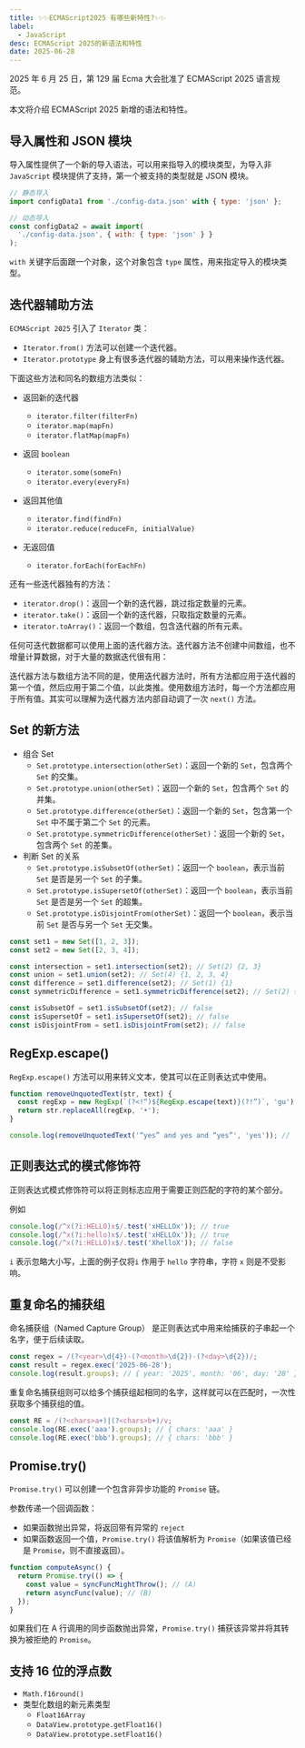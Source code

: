 ```yaml
---
title: ✨✨ECMAScript2025 有哪些新特性?✨✨
label:
  - JavaScript
desc: ECMAScript 2025的新语法和特性
date: 2025-06-28
---
```


2025 年 6 月 25 日，第 129 届 Ecma 大会批准了 ECMAScript 2025 语言规范。

本文将介绍 ECMAScript 2025 新增的语法和特性。

## 导入属性和 JSON 模块

导入属性提供了一个新的导入语法，可以用来指导入的模块类型，为导入非 `JavaScript` 模块提供了支持，第一个被支持的类型就是 JSON 模块。

```javascript
// 静态导入
import configData1 from './config-data.json' with { type: 'json' };

// 动态导入
const configData2 = await import(
  './config-data.json', { with: { type: 'json' } }
);
```

`with` 关键字后面跟一个对象，这个对象包含 `type` 属性，用来指定导入的模块类型。

## 迭代器辅助方法

`ECMAScript 2025` 引入了 `Iterator` 类：

- `Iterator.from()` 方法可以创建一个迭代器。
- `Iterator.prototype` 身上有很多迭代器的辅助方法，可以用来操作迭代器。

下面这些方法和同名的数组方法类似：

- 返回新的迭代器

  - `iterator.filter(filterFn)`
  - `iterator.map(mapFn)`
  - `iterator.flatMap(mapFn)`

- 返回 `boolean`
  - `iterator.some(someFn)`
  - `iterator.every(everyFn)`
- 返回其他值
  - `iterator.find(findFn)`
  - `iterator.reduce(reduceFn, initialValue)`
- 无返回值
  - `iterator.forEach(forEachFn)`

还有一些迭代器独有的方法：

- `iterator.drop()`：返回一个新的迭代器，跳过指定数量的元素。
- `iterator.take()`：返回一个新的迭代器，只取指定数量的元素。
- `iterator.toArray()`：返回一个数组，包含迭代器的所有元素。

任何可迭代数据都可以使用上面的迭代器方法。迭代器方法不创建中间数组，也不增量计算数据，对于大量的数据迭代很有用：

迭代器方法与数组方法不同的是，使用迭代器方法时，所有方法都应用于迭代器的第一个值，然后应用于第二个值，以此类推。使用数组方法时，每一个方法都应用于所有值。其实可以理解为迭代器方法内部自动调了一次 `next()` 方法。

## Set 的新方法

- 组合 Set
  - `Set.prototype.intersection(otherSet)`：返回一个新的 `Set`，包含两个 `Set` 的交集。
  - `Set.prototype.union(otherSet)`：返回一个新的 `Set`，包含两个 `Set` 的并集。
  - `Set.prototype.difference(otherSet)`：返回一个新的 `Set`，包含第一个 `Set` 中不属于第二个 `Set` 的元素。
  - `Set.prototype.symmetricDifference(otherSet)`：返回一个新的 `Set`，包含两个 `Set` 的差集。
- 判断 Set 的关系
  - `Set.prototype.isSubsetOf(otherSet)`：返回一个 `boolean`，表示当前 `Set` 是否是另一个 `Set` 的子集。
  - `Set.prototype.isSupersetOf(otherSet)`：返回一个 `boolean`，表示当前 `Set` 是否是另一个 `Set` 的超集。
  - `Set.prototype.isDisjointFrom(otherSet)`：返回一个 `boolean`，表示当前 `Set` 是否与另一个 `Set` 无交集。

```javascript
const set1 = new Set([1, 2, 3]);
const set2 = new Set([2, 3, 4]);

const intersection = set1.intersection(set2); // Set(2) {2, 3}
const union = set1.union(set2); // Set(4) {1, 2, 3, 4}
const difference = set1.difference(set2); // Set(1) {1}
const symmetricDifference = set1.symmetricDifference(set2); // Set(2) {1, 4}

const isSubsetOf = set1.isSubsetOf(set2); // false
const isSupersetOf = set1.isSupersetOf(set2); // false
const isDisjointFrom = set1.isDisjointFrom(set2); // false
```

## RegExp.escape()

`RegExp.escape()` 方法可以用来转义文本，使其可以在正则表达式中使用。

```javascript
function removeUnquotedText(str, text) {
  const regExp = new RegExp(`(?<!“)${RegExp.escape(text)}(?!”)`, 'gu');
  return str.replaceAll(regExp, '•');
}

console.log(removeUnquotedText('“yes” and yes and “yes”', 'yes')); //  '“yes” and • and “yes”'
```

## 正则表达式的模式修饰符

正则表达式模式修饰符可以将正则标志应用于需要正则匹配的字符的某个部分。

例如

```javascript
console.log(/^x(?i:HELLO)x$/.test('xHELLOx')); // true
console.log(/^x(?i:hello)x$/.test('xHELLOx')); // true
console.log(/^x(?i:HELLO)x$/.test('XhelloX')); // false
```

`i` 表示忽略大小写，上面的例子仅将`i` 作用于 `hello` 字符串，字符 `x` 则是不受影响。

## 重复命名的捕获组

命名捕获组（Named Capture Group） 是正则表达式中用来给捕获的子串起一个名字，便于后续读取。

```javascript
const regex = /(?<year>\d{4})-(?<month>\d{2})-(?<day>\d{2})/;
const result = regex.exec('2025-06-28');
console.log(result.groups); // { year: '2025', month: '06', day: '28' }
```

重复命名捕获组则可以给多个捕获组起相同的名字，这样就可以在匹配时，一次性获取多个捕获组的值。

```javascript
const RE = /(?<chars>a+)|(?<chars>b+)/v;
console.log(RE.exec('aaa').groups); // { chars: 'aaa' }
console.log(RE.exec('bbb').groups); // { chars: 'bbb' }
```

## Promise.try()

`Promise.try()` 可以创建一个包含非异步功能的 `Promise` 链。

参数传递一个回调函数：

- 如果函数抛出异常，将返回带有异常的 `reject`
- 如果函数返回一个值，`Promise.try()` 将该值解析为 `Promise`（如果该值已经是 `Promise`，则不直接返回）。

```javascript
function computeAsync() {
  return Promise.try(() => {
    const value = syncFuncMightThrow(); // (A)
    return asyncFunc(value); // (B)
  });
}
```

如果我们在 A 行调用的同步函数抛出异常，`Promise.try()` 捕获该异常并将其转换为被拒绝的 `Promise`。

## 支持 16 位的浮点数

- `Math.f16round()`
- 类型化数组的新元素类型
  - `Float16Array`
  - `DataView.prototype.getFloat16()`
  - `DataView.prototype.setFloat16()`
